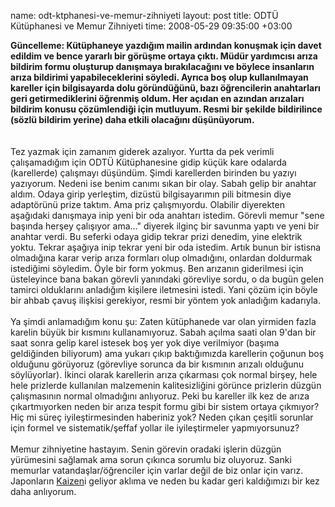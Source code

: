 name: odt-ktphanesi-ve-memur-zihniyeti
layout: post
title: ODTÜ Kütüphanesi ve Memur Zihniyeti
time: 2008-05-29 09:35:00 +03:00

<span style="font-weight:bold;">Güncelleme: Kütüphaneye yazdığım mailin ardından konuşmak için davet edildim ve bence yararlı bir görüşme ortaya çıktı. Müdür yardımcısı arıza bildirim formu oluşturup danışmaya bırakılacağını ve böylece insanların arıza bildirimi yapabileceklerini söyledi. Ayrıca boş olup kullanılmayan kareller için bilgisayarda dolu göründüğünü, bazı öğrencilerin anahtarları geri getirmediklerini öğrenmiş oldum. Her açıdan en azından arızaları bildirim konusu çözümlendiği için mutluyum. Resmi bir şekilde bildirilince (sözlü bildirim yerine) daha etkili olacağını düşünüyorum.</span><br /><br /><br />Tez yazmak için zamanım giderek azalıyor. Yurtta da pek verimli çalışamadığım için ODTÜ Kütüphanesine gidip küçük kare odalarda (karellerde) çalışmayı düşündüm. Şimdi karellerden birinden bu yazıyı yazıyorum. Nedeni ise benim canımı sıkan bir olay. Sabah gelip bir anahtar aldım. Odaya girip yerleştim, dizüstü bilgisayarımın pili bitmesin diye adaptörünü prize taktım. Ama priz çalışmıyordu. Olabilir diyerekten aşağıdaki danışmaya inip yeni bir oda anahtarı istedim. Görevli memur "sene başında herşey çalışıyor ama..." diyerek ilginç bir savunma yaptı ve yeni bir anahtar verdi. Bu seferki odaya gidip tekrar prizi denedim, yine elektrik yoktu. Tekrar aşağıya inip tekrar yeni bir oda istedim. Artık bunun bir istisna olmadığına karar verip arıza formları olup olmadığını, onlardan doldurmak istediğimi söyledim. Öyle bir form yokmuş. Ben arızanın giderilmesi için üsteleyince bana bakan görevli yanındaki görevliye sordu, o da bugün gelen tamirci olduklarını anladığım kişilere iletmesini istedi. Yani çözüm için böyle bir ahbab çavuş ilişkisi gerekiyor, resmi bir yöntem yok anladığım kadarıyla.<br /><br />Ya şimdi anlamadığım konu şu: Zaten kütüphanede var olan yirmiden fazla karelin büyük bir kısmını kullanamıyoruz. Sabah açılma saati olan 9'dan bir saat sonra gelip karel istesek boş yer yok diye verilmiyor (başıma geldiğinden biliyorum) ama yukarı çıkıp baktığımızda karellerin çoğunun boş olduğunu görüyoruz (görevliye sorunca da bir kısmının arızalı olduğunu söylüyorlar). İkinci olarak karellerin arıza çıkarması çok normal birşey, hele hele prizlerde kullanılan malzemenin kalitesizliğini görünce prizlerin düzgün çalışmasının normal olmadığını anlıyoruz. Peki bu kareller ilk kez de arıza çıkartmıyorken neden bir arıza tespit formu gibi bir sistem ortaya çıkmıyor? Hiç mi süreç iyileştirmesinden haberiniz yok? Neden çıkan çeşitli sorunlar için formel ve sistematik/şeffaf yollar ile iyileştirmeler yapmıyorsunuz?<br /><br />Memur zihniyetine hastayım. Senin görevin oradaki işlerin düzgün yürümesini sağlamak ama sorun çıkınca sorumlu biz oluyoruz. Sanki memurlar vatandaşlar/öğrenciler için varlar değil de biz onlar için varız. Japonların <a href="http://en.wikipedia.org/wiki/Kaizen">Kaizen</a>i geliyor aklıma ve neden bu kadar geri kaldığımızı bir kez daha anlıyorum.
